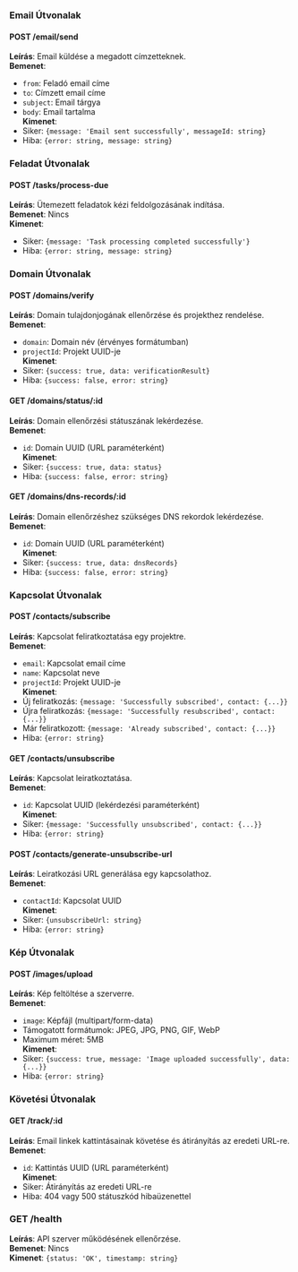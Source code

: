 ### Email Útvonalak

#### POST /email/send

**Leírás**: Email küldése a megadott címzetteknek.  
 **Bemenet**:

- `from`: Feladó email címe
- `to`: Címzett email címe
- `subject`: Email tárgya
- `body`: Email tartalma  
  **Kimenet**:
- Siker: `{message: 'Email sent successfully', messageId: string}`
- Hiba: `{error: string, message: string}`

### Feladat Útvonalak

#### POST /tasks/process-due

**Leírás**: Ütemezett feladatok kézi feldolgozásának indítása.  
 **Bemenet**: Nincs  
 **Kimenet**:

- Siker: `{message: 'Task processing completed successfully'}`
- Hiba: `{error: string, message: string}`

### Domain Útvonalak

#### POST /domains/verify

**Leírás**: Domain tulajdonjogának ellenőrzése és projekthez rendelése.  
 **Bemenet**:

- `domain`: Domain név (érvényes formátumban)
- `projectId`: Projekt UUID-je  
  **Kimenet**:
- Siker: `{success: true, data: verificationResult}`
- Hiba: `{success: false, error: string}`

#### GET /domains/status/:id

**Leírás**: Domain ellenőrzési státuszának lekérdezése.  
 **Bemenet**:

- `id`: Domain UUID (URL paraméterként)  
  **Kimenet**:
- Siker: `{success: true, data: status}`
- Hiba: `{success: false, error: string}`

#### GET /domains/dns-records/:id

**Leírás**: Domain ellenőrzéshez szükséges DNS rekordok lekérdezése.  
 **Bemenet**:

- `id`: Domain UUID (URL paraméterként)  
  **Kimenet**:
- Siker: `{success: true, data: dnsRecords}`
- Hiba: `{success: false, error: string}`

### Kapcsolat Útvonalak

#### POST /contacts/subscribe

**Leírás**: Kapcsolat feliratkoztatása egy projektre.  
 **Bemenet**:

- `email`: Kapcsolat email címe
- `name`: Kapcsolat neve
- `projectId`: Projekt UUID-je  
  **Kimenet**:
- Új feliratkozás: `{message: 'Successfully subscribed', contact: {...}}`
- Újra feliratkozás: `{message: 'Successfully resubscribed', contact: {...}}`
- Már feliratkozott: `{message: 'Already subscribed', contact: {...}}`
- Hiba: `{error: string}`

#### GET /contacts/unsubscribe

**Leírás**: Kapcsolat leiratkoztatása.  
 **Bemenet**:

- `id`: Kapcsolat UUID (lekérdezési paraméterként)  
  **Kimenet**:
- Siker: `{message: 'Successfully unsubscribed', contact: {...}}`
- Hiba: `{error: string}`

#### POST /contacts/generate-unsubscribe-url

**Leírás**: Leiratkozási URL generálása egy kapcsolathoz.  
 **Bemenet**:

- `contactId`: Kapcsolat UUID  
  **Kimenet**:
- Siker: `{unsubscribeUrl: string}`
- Hiba: `{error: string}`

### Kép Útvonalak

#### POST /images/upload

**Leírás**: Kép feltöltése a szerverre.  
 **Bemenet**:

- `image`: Képfájl (multipart/form-data)
- Támogatott formátumok: JPEG, JPG, PNG, GIF, WebP
- Maximum méret: 5MB  
  **Kimenet**:
- Siker: `{success: true, message: 'Image uploaded successfully', data: {...}}`
- Hiba: `{error: string}`

### Követési Útvonalak

#### GET /track/:id

**Leírás**: Email linkek kattintásainak követése és átirányítás az eredeti URL-re.  
 **Bemenet**:

- `id`: Kattintás UUID (URL paraméterként)  
  **Kimenet**:
- Siker: Átirányítás az eredeti URL-re
- Hiba: 404 vagy 500 státuszkód hibaüzenettel

### GET /health

**Leírás**: API szerver működésének ellenőrzése.  
**Bemenet**: Nincs  
**Kimenet**: `{status: 'OK', timestamp: string}`
